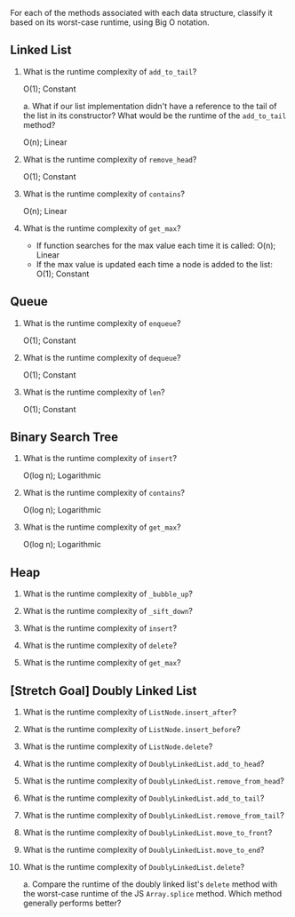 For each of the methods associated with each data structure, classify it based on its worst-case runtime, using Big O notation.

## Linked List

1. What is the runtime complexity of `add_to_tail`?
  
    O(1); Constant
  
    a. What if our list implementation didn't have a reference to the tail of the list in its constructor? What would be the runtime of the `add_to_tail` method?

      O(n); Linear

2. What is the runtime complexity of `remove_head`?

    O(1); Constant

3. What is the runtime complexity of `contains`?

    O(n); Linear

4. What is the runtime complexity of `get_max`?

    - If function searches for the max value each time it is called: O(n); Linear
    - If the max value is updated each time a node is added to the list: O(1); Constant

## Queue

1. What is the runtime complexity of `enqueue`?

    O(1); Constant

2. What is the runtime complexity of `dequeue`?

    O(1); Constant

3. What is the runtime complexity of `len`?

    O(1); Constant

## Binary Search Tree

1. What is the runtime complexity of `insert`?

    O(log n); Logarithmic

2. What is the runtime complexity of `contains`?

    O(log n); Logarithmic

3. What is the runtime complexity of `get_max`? 

    O(log n); Logarithmic

## Heap

1. What is the runtime complexity of `_bubble_up`?

2. What is the runtime complexity of `_sift_down`?

3. What is the runtime complexity of `insert`?

4. What is the runtime complexity of `delete`?

5. What is the runtime complexity of `get_max`?

## [Stretch Goal] Doubly Linked List

1. What is the runtime complexity of `ListNode.insert_after`?

2. What is the runtime complexity of `ListNode.insert_before`?

3. What is the runtime complexity of `ListNode.delete`?

4. What is the runtime complexity of `DoublyLinkedList.add_to_head`?

5. What is the runtime complexity of `DoublyLinkedList.remove_from_head`?

6. What is the runtime complexity of `DoublyLinkedList.add_to_tail`?

7. What is the runtime complexity of `DoublyLinkedList.remove_from_tail`?

8. What is the runtime complexity of `DoublyLinkedList.move_to_front`?

9. What is the runtime complexity of `DoublyLinkedList.move_to_end`?

10. What is the runtime complexity of `DoublyLinkedList.delete`?

    a. Compare the runtime of the doubly linked list's `delete` method with the worst-case runtime of the JS `Array.splice` method. Which method generally performs better?